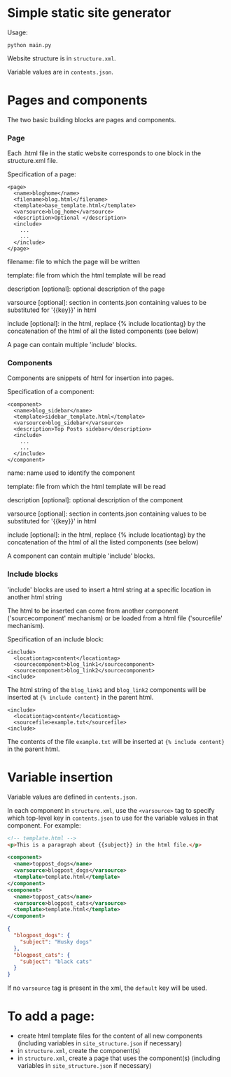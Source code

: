 # Simple static site generator

Usage:
```
python main.py
```

Website structure is in `structure.xml`.

Variable values are in `contents.json`.

# Pages and components

The two basic building blocks are pages and components.

### Page

Each .html file in the static website corresponds to one <page> block in the structure.xml file.

Specification of a page:
```
<page>
  <name>bloghome</name>
  <filename>blog.html</filename>
  <template>base_template.html</template>
  <varsource>blog_home</varsource>
  <description>Optional </description>
  <include>
    ...
    ...
  </include>
</page>
```

filename: file to which the page will be written

template: file from which the html template will be read

description [optional]: optional description of the page

varsource [optional]: section in contents.json containing values
                      to be substituted for '{{key}}' in html

include [optional]: in the html, replace {% include locationtag}
                    by the concatenation of the html of all the listed
                    components (see below)

A page can contain multiple 'include' blocks.

### Components

Components are snippets of html for insertion into pages.

Specification of a component:
```
<component>
  <name>blog_sidebar</name>
  <template>sidebar_template.html</template>
  <varsource>blog_sidebar</varsource>
  <description>Top Posts sidebar</description>
  <include>
    ...
    ...
  </include>
</component>
```

name: name used to identify the component

template: file from which the html template will be read

description [optional]: optional description of the component

varsource [optional]: section in contents.json containing values
                      to be substituted for '{{key}}' in html

include [optional]: in the html, replace {% include locationtag}
                    by the concatenation of the html of all the listed
                    components (see below)

A component can contain multiple 'include' blocks.

### Include blocks

'include' blocks are used to insert a html string at a specific location in another html string

The html to be inserted can come from another component ('sourcecomponent' mechanism) or be loaded from a html file ('sourcefile' mechanism).

Specification of an include block:
```
<include>
  <locationtag>content</locationtag>
  <sourcecomponent>blog_link1</sourcecomponent>
  <sourcecomponent>blog_link2</sourcecomponent>
<include>
```

The html string of the `blog_link1` and `blog_link2` components will be inserted at `{% include content}` in the parent html.

```
<include>
  <locationtag>content</locationtag>
  <sourcefile>example.txt</sourcefile>
<include>
```

The contents of the file `example.txt` will be inserted at `{% include content}` in the parent html.

# Variable insertion

Variable values are defined in `contents.json`.

In each component in `structure.xml`, use the `<varsource>` tag to specify which top-level key in `contents.json` to use for the variable values in that component. For example:

```html
<!-- template.html -->
<p>This is a paragraph about {{subject}} in the html file.</p>
```

```xml
<component>
  <name>toppost_dogs</name>
  <varsource>blogpost_dogs</varsource>
  <template>template.html</template>
</component>
<component>
  <name>toppost_cats</name>
  <varsource>blogpost_cats</varsource>
  <template>template.html</template>
</component>
```

```json
{
  "blogpost_dogs": {
    "subject": "Husky dogs"
  },
  "blogpost_cats": {
    "subject": "black cats"
  }
}
```

If no `varsource` tag is present in the xml, the `default` key will be used.

# To add a page:

* create html template files for the content of all new components (including variables in `site_structure.json` if necessary)
* in `structure.xml`, create the component(s)
* in `structure.xml`, create a page that uses the component(s) (including variables in `site_structure.json` if necessary)
